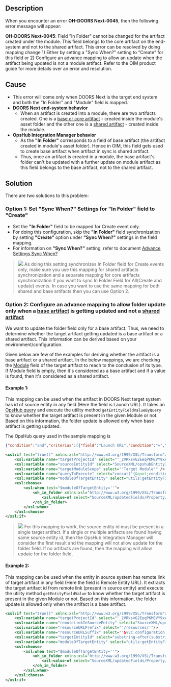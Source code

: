 ## Description

When you encounter an error **OH-DOORS Next-0045**, then the following error message will appear:

**OH-DOORS Next-0045**: Field "In Folder" cannot be changed for the artifact created under the module. This field belongs to the core artifact on the end-system and not to the shared artifact. This error can be resolved by doing mapping change 1) Either by setting a "Sync When?" setting to "Create" for this field or 2) Configure an advance mapping to allow an update when the artifact being updated is not a module artifact. Refer to the OIM product guide for more details over an error and resolution.

## Cause

* This error will come only when DOORS Next is the target end system and both the "In Folder" and "Module" field is mapped.
* **DOORS Next end-system behavior**  
  * When an artifact is created into a module, there are two artifacts created. One is a [base or core artifact](../connectors/ibm-rational-doors-next-generation.md#glossary) - created inside the module's asset folder and the other one is a [shared artifact](../connectors/ibm-rational-doors-next-generation.md#glossary) - created inside the module.
* **OpsHub Integration Manager behavior**  
  * As the **"In Folder"** corresponds to a field of base artifact (the artifact created in module's asset folder). Hence in OIM, this field gets used to create base artifact when artifact in sync is shared artifact.  
  * Thus, once an artifact is created in a module, the base artifact's folder can't be updated with a further update on module artifact as this field belongs to the base artifact, not to the shared artifact.

## Solution

There are two solutions to this problem:

### Option 1: Set "Sync When?" Settings for "In Folder" field to "Create"

* Set the **"In Folder"** field to be mapped for Create event only.
* For doing this configuration, skip the **"In Folder"** field synchronization by setting **"Create"** option under **"Sync When?"** settings in the field mapping.
* For information on **"Sync When?"** setting, refer to document [Advance Settings Sync When?](../mapping-configuration.md#sync-when)

> ![](../assets/Note.jpg) As doing this setting synchronizes In Folder field for Create events only, make sure you use this mapping for shared artifacts synchronization and a separate mapping for core artifacts synchronization if you want to sync In Folder Field for All(Create and update) events. In case you want to use the same mapping for both shared and base artifacts then you can use Option 2.

### Option 2: Configure an advance mapping to allow folder update only when a [base artifact](../connectors/ibm-rational-doors-next-generation.md#glossary) is getting updated and not a [shared artifact](../connectors/ibm-rational-doors-next-generation.md#glossary)

We want to update the folder field only for a base artifact. Thus, we need to determine whether the target artifact getting updated is a base artifact or a shared artifact. This information can be derived based on your environment/configuration.

Given below are few of the examples for deriving whether the artifact is a base artifact or a shared artifact. In the below mappings, we are checking the [Module](../connectors/ibm-rational-doors-next-generation.md#fields-available-in-doors-ng) field of the target artifact to reach to the conclusion of its type. If Module field is empty, then it's considered as a base artifact and if a value is found, then it's considered as a shared artifact.

#### Example 1:

This mapping can be used when the artifact in DOORS Next target system has id of source entity in any field (Here the field is Launch URL). It takes an [OpsHub query](../integrate/opshub-query-format.md#query-structure) and execute the utility method `getEntityFieldValueByQuery` to know whether the target artifact is present in the given Module or not. Based on this information, the folder update is allowed only when base artifact is getting updated.

The OpsHub query used in the sample mapping is  
```json
{"condition":"and","criterias":[{"field":"Launch URL","condition":"=","value":"<Source entity id>"},{"field":"Module","condition":"=","value":"<Module name>"}]}
```

```xml
<xsl:if test="true()" xmlns:xsl="http://www.w3.org/1999/XSL/Transform">
    <xsl:variable name="targetProjectId" select="'_2VRksvG2EeqPKMEVY9xANg:::_Ss6VYB25EeuQ3q-hiHNzSg:::_StDfVh25EeuQ3q-hiHNzSg'" />
    <xsl:variable name="sourceEntityId" select="SourceXML/opshubEntityId" />
    <xsl:variable name="targetModuleScope" select="'Target Module'" />
    <xsl:variable name="queryToExecute" select="concat('{&quot;condition&quot;:&quot;and&quot;,&quot;criterias&quot;:[{&quot;field&quot;:&quot;Launch URL&quot;,&quot;condition&quot;:&quot;=&quot;,&quot;value&quot;:&quot;',$sourceEntityId,'&quot;},{&quot;field&quot;:&quot;Module&quot;,&quot;condition&quot;:&quot;=&quot;,&quot;value&quot;:&quot;',$targetModuleScope,'&quot;}]}')" />
    <xsl:variable name="moduleOfTargetEntity" select="utils:getEntityFieldValueByQuery($workflowId,$targetSystemId,$targetProjectId,'Requirement(Text)',$queryToExecute,'oh_module')" />
    <xsl:choose>
        <xsl:when test="$moduleOfTargetEntity=''">
            <oh_in_folder xmlns:xsl="http://www.w3.org/1999/XSL/Transform">
                <xsl:value-of select="SourceXML/updatedFields/Property/oh__in__folder"/>
            </oh_in_folder>
        </xsl:when>
    </xsl:choose>
</xsl:if>
```

> ![](../assets/Note.jpg) For this mapping to work, the source entity id must be present in a single target artifact. If a single or multiple artifacts are found having same source entity id, then the OpsHub Integration Manager will consider the first result and the mapping will not allow update for the folder field. If no artifacts are found, then the mapping will allow update for the folder field.

#### Example 2:

This mapping can be used when the entity in source system has remote link of target artifact in any field (Here the field is Remote Entity URL). It extracts the target artifact id from remote link (present in source entity) and execute the utility method `getEntityFieldValue` to know whether the target artifact is present in the given Module or not. Based on this information, the folder update is allowed only when the artifact is a base artifact.

```xml
<xsl:if test="true()" xmlns:xsl="http://www.w3.org/1999/XSL/Transform">
    <xsl:variable name="targetProjectId" select="'_2VRksvG2EeqPKMEVY9xANg:::_Ss6VYB25EeuQ3q-hiHNzSg:::_StDfVh25EeuQ3q-hiHNzSg'" />
    <xsl:variable name="remoteLinkInSourceEntity" select="SourceXML/updatedFields/Property/Remote-space-Entity-space-URL" />
    <xsl:variable name="resourceURLPrefix" select="'/resources/'"/>
    <xsl:variable name="resourceURLSuffix" select="'&vvc.configuration'"/>
    <xsl:variable name="targetEntityId" select="substring-after(substring-before($remoteLinkInSourceEntity,$resourceURLSuffix),$resourceURLPrefix)"/>
    <xsl:variable name="moduleOfTargetEntity" select="utils:getEntityFieldValue($workflowId,$targetSystemId,$targetProjectId,$targetEntityId,'oh_module')" />
    <xsl:choose>
        <xsl:when test="$moduleOfTargetEntity=''">
            <oh_in_folder xmlns:xsl="http://www.w3.org/1999/XSL/Transform">
                <xsl:value-of select="SourceXML/updatedFields/Property/oh__in__folder"/>
            </oh_in_folder>
        </xsl:when>
    </xsl:choose>
</xsl:if>
```
